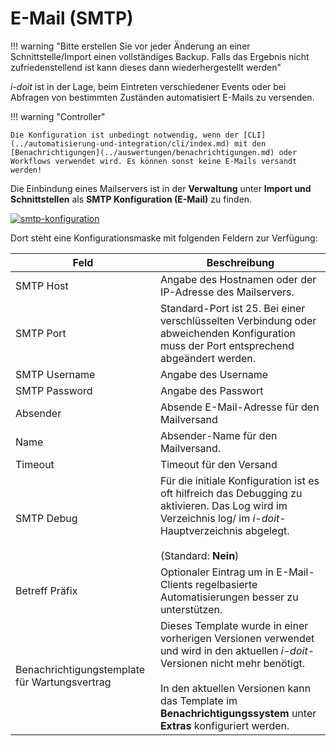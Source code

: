 # E-Mail (SMTP)

!!! warning "Bitte erstellen Sie vor jeder Änderung an einer Schnittstelle/Import einen vollständiges Backup. Falls das Ergebnis nicht zufriedenstellend ist kann dieses dann wiederhergestellt werden"

_i-doit_ ist in der Lage, beim Eintreten verschiedener Events oder bei Abfragen von bestimmten Zuständen automatisiert E-Mails zu versenden.

!!! warning "Controller"

    Die Konfiguration ist unbedingt notwendig, wenn der [CLI](../automatisierung-und-integration/cli/index.md) mit den [Benachrichtigungen](../auswertungen/benachrichtigungen.md) oder Workflows verwendet wird. Es können sonst keine E-Mails versandt werden!

Die Einbindung eines Mailservers ist in der **Verwaltung** unter **Import und Schnittstellen** als **SMTP Konfiguration (E-Mail)** zu finden.

[![smtp-konfiguration](../assets/images/de/automatisierung-und-integration/1-smtp.png)](../assets/images/de/automatisierung-und-integration/1-smtp.png)

 Dort steht eine Konfigurationsmaske mit folgenden Feldern zur Verfügung:

| Feld                                          | Beschreibung                                                                                                                                                                                                                                              |
| --------------------------------------------- | --------------------------------------------------------------------------------------------------------------------------------------------------------------------------------------------------------------------------------------------------------- |
| SMTP Host                                     | Angabe des Hostnamen oder der IP-Adresse des Mailservers.                                                                                                                                                                                                 |
| SMTP Port                                     | Standard-Port ist 25. Bei einer verschlüsselten Verbindung oder abweichenden Konfiguration muss der Port entsprechend abgeändert werden.                                                                                                                  |
| SMTP Username                                 | Angabe des Username                                                                                                                                                                                                                                       |
| SMTP Password                                 | Angabe des Passwort                                                                                                                                                                                                                                       |
| Absender                                      | Absende E-Mail-Adresse für den Mailversand                                                                                                                                                                                                                |
| Name                                          | Absender-Name für den Mailversand.                                                                                                                                                                                                                        |
| Timeout                                       | Timeout für den Versand                                                                                                                                                                                                                                   |
| SMTP Debug                                    | Für die initiale Konfiguration ist es oft hilfreich das Debugging zu aktivieren. Das Log wird im Verzeichnis log/ im _i-doit_\-Hauptverzeichnis abgelegt.<br><br>(Standard: **Nein**)                                                                     |
| Betreff Präfix                                | Optionaler Eintrag um in E-Mail-Clients regelbasierte Automatisierungen besser zu unterstützen.                                                                                                                                                           |
| Benachrichtigungstemplate für Wartungsvertrag | Dieses Template wurde in einer vorherigen Versionen verwendet und wird in den aktuellen _i-doit_\-Versionen nicht mehr benötigt.<br><br>In den aktuellen Versionen kann das Template im **Benachrichtigungssystem** unter **Extras** konfiguriert werden. |

